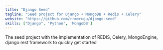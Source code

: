 ```yaml
---
title: "Django Seed"
tagline: "Seed project for Django + MongoDB + Redis + Celery"
website: "https://github.com/rrmerugu/django-seed"
skills: ["Django", "Python", 'MongoDB']
---
```


The seed project with the implementation of REDIS, Celery, MongoEngine, django rest framework to quickly get started
